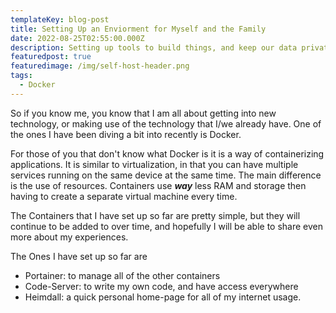 ```yaml
---
templateKey: blog-post
title: Setting Up an Enviorment for Myself and the Family
date: 2022-08-25T02:55:00.000Z
description: Setting up tools to build things, and keep our data private.
featuredpost: true
featuredimage: /img/self-host-header.png
tags:
  - Docker
---
```

So if you know me, you know that I am all about getting into new technology, or making use of the technology that I/we already have. One of the ones I have been diving a bit into recently is Docker.

For those of you that don't know what Docker is it is a way of containerizing applications. It is similar to virtualization, in that you can have multiple services running on the same device at the same time. The main difference is the use of resources. Containers use ***way*** less RAM and storage then having to create a separate virtual machine every time. 

The Containers that I have set up so far are pretty simple, but they will continue to be added to over time, and hopefully I will be able to share even more about my experiences. 

The Ones I have set up so far are 

*  Portainer: to manage all of the other containers
* Code-Server: to write my own code, and have access everywhere
* Heimdall: a quick personal home-page for all of my internet usage.